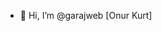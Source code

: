 - 👋 Hi, I’m @garajweb [Onur Kurt]

<!---
garajweb/garajweb is a ✨ special ✨ repository because its `README.md` (this file) appears on your GitHub profile.
You can click the Preview link to take a look at your changes.
--->
